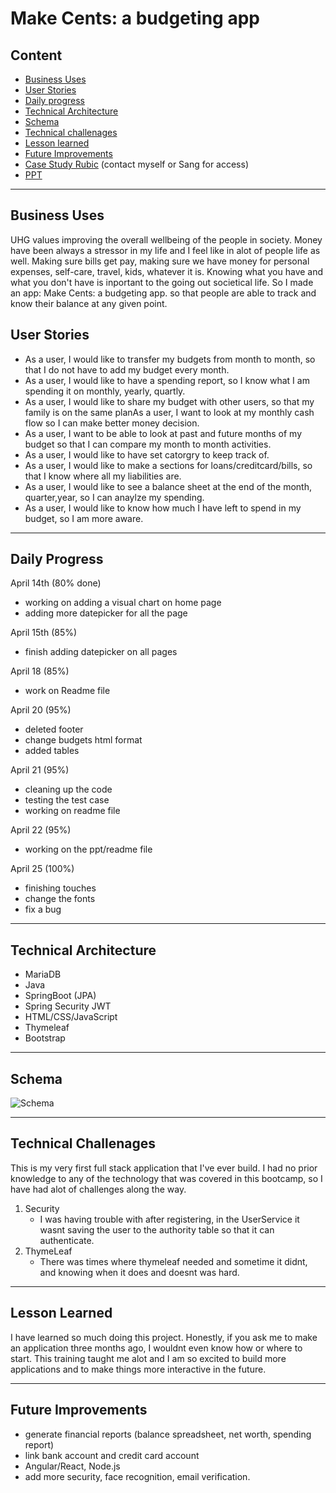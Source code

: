 # Make Cents: a budgeting app


## Content 
- [Business Uses](#business-uses) 
- [User Stories](#user-stories) 
- [Daily progress](#daily-progress)
- [Technical Architecture](#technical-architecture)
- [Schema](#schema) 
- [Technical challenages](#technical-challenges) 
- [Lesson learned](#lesson-learned)
- [Future Improvements](#future-improvements)
- [Case Study Rubic](https://docs.google.com/document/d/135zloojzSbYPCRQ9xbPkfRF35qibWc178vTd-4ZK_Zc/edit?usp=sharing) (contact myself or Sang for access)
- [PPT](https://docs.google.com/presentation/d/11rG4eg5KZv8rQUA7SkeovZBngkdGjUXJ4DSIwCtu42E/edit?usp=sharing)


***

 ## Business Uses
 
UHG values improving the overall wellbeing of the people in society. Money have been always a stressor in my life and I feel like in alot of people life as well. Making sure bills get pay, making sure we have money for personal expenses, self-care, travel, kids, whatever it is. Knowing what you have and what you don't have is inportant to the going out societical life. So I made an app: Make Cents: a budgeting app. so that people are able to track and know their balance at any given point. 

## User Stories
- As a user, I would like to transfer my budgets from month to month, so that I do not have to add my budget every month.
- As a user, I would like to have a spending report, so I know what I am spending it on monthly, yearly, quartly. 
- As a user, I would like to share my budget with other users, so that my family is on the same planAs a user, I want to look at my monthly cash flow so I can make better money decision.
- As a user, I want to be able to look at past and future months of my budget so that I can compare my month to month activities.
- As a user, I would like to have set catorgry to keep track of.
- As a user, I would like to make a sections for loans/creditcard/bills, so that I know where all my liabilities are.
- As a user, I would like to see a balance sheet at the end of the month, quarter,year, so I can anaylze my spending. 
- As a user, I would like to know how much I have left to spend in my budget, so I am more aware. 

***

## Daily Progress
 April 14th (80% done)
 * working on adding a visual chart on home page
 * adding more datepicker for all the page

April 15th (85%)
 * finish adding datepicker on all pages
 
April 18 (85%)
 * work on Readme file
 
April 20 (95%)
 * deleted footer
 * change budgets html format
 * added tables

April 21 (95%)
 *  cleaning up the code
 *  testing the test case
 *  working on readme file

April 22 (95%)
 * working on the ppt/readme file

April 25 (100%)
 * finishing touches
 * change the fonts
 * fix a bug
 
 ***
 
 ## Technical Architecture
 - MariaDB
 - Java
 - SpringBoot (JPA)
 - Spring Security JWT 
 - HTML/CSS/JavaScript
 - Thymeleaf
 - Bootstrap
 
 ***
 
 ## Schema
 ![Schema](https://live.staticflickr.com/65535/52025525862_b016cedf53_b.jpg)
 
 ***
 
 ## Technical Challenages

 This is my very first full stack application that I've ever build. I had no prior knowledge to any of the technology that was covered in this bootcamp, so I have had alot of challenges along the way.
 
 1. Security
     - I was having trouble with after registering, in the UserService  it wasnt saving the user to the authority table so that it can authenticate. 
 2. ThymeLeaf
     - There was times where thymeleaf needed and sometime it didnt, and knowing when it does and doesnt was hard. 
 
 ***
 
 ## Lesson Learned
 
 I have learned so much doing this project. Honestly, if you ask me to make an application three months ago, I wouldnt even know how or where to start. This training taught me alot and I am so excited to build more applications and to make things more interactive in the future.
 
 ***
 
 ## Future Improvements

- generate financial reports (balance spreadsheet, net worth, spending report)
- link bank account and credit card account
- Angular/React, Node.js
- add more security, face recognition, email verification. 



  
